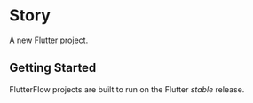 # Story

A new Flutter project.

## Getting Started

FlutterFlow projects are built to run on the Flutter _stable_ release.
